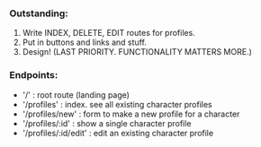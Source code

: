 ### Outstanding:

1. Write INDEX, DELETE, EDIT routes for profiles.
1. Put in buttons and links and stuff.
1. Design! (LAST PRIORITY. FUNCTIONALITY MATTERS MORE.)

### Endpoints:

- '/' : root route (landing page)
- '/profiles' : index. see all existing character profiles
- '/profiles/new' : form to make a new profile for a character
- '/profiles/:id' : show a single character profile
- '/profiles/:id/edit' : edit an existing character profile

